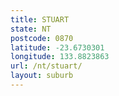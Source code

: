 ```yaml
---
title: STUART
state: NT
postcode: 0870
latitude: -23.6730301
longitude: 133.8823863
url: /nt/stuart/
layout: suburb
---
```

